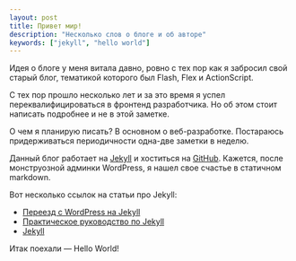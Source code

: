 ```yaml
---
layout: post
title: Привет мир!
description: "Несколько слов о блоге и об авторе"
keywords: ["jekyll", "hello world"]
---
```


Идея о блоге у меня витала давно, ровно с тех пор как я забросил свой старый блог, тематикой которого был Flash, Flex и ActionScript. 

С тех пор прошло несколько лет и за это время я успел переквалифицироваться в фронтенд разработчика. Но об этом  стоит написать подробнее и не в этой заметке.  

О чем я планирую писать? В основном о веб-разработке. Постараюсь придерживаться периодичности одна-две заметки в неделю.

Данный блог работает на [Jekyll](http://jekyllrb.com) и хоститься на [GitHub](https://github.com/shaggysmile/shaggysmile.net). Кажется, после монструозной админки WordPress, я нашел свое счастье в статичном markdown. 

Вот несколько ссылок на статьи про Jekyll: 

* [Переезд с WordPress на Jekyll](http://shuvalov.info/2012/12/31/wp2jekyll/)
* [Практическое руководство по Jekyll](http://habrahabr.ru/post/207650/)
* [Jekyll](http://kizu.ru/issues/going-jekyll/)

Итак поехали &mdash; Hello World!

